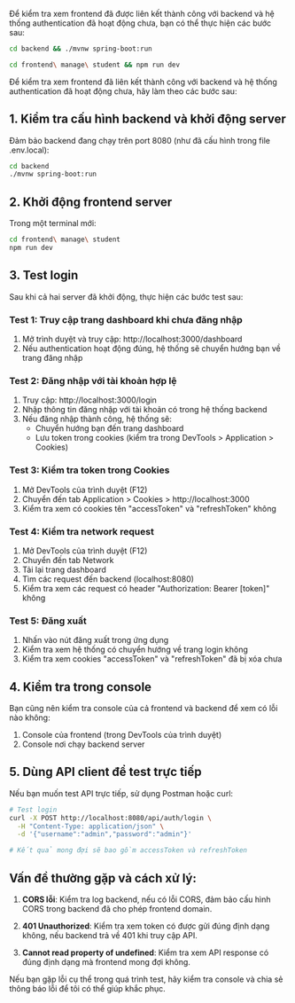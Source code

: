 Để kiểm tra xem frontend đã được liên kết thành công với backend và hệ thống authentication đã hoạt động chưa, bạn có thể thực hiện các bước sau:

```bash
cd backend && ./mvnw spring-boot:run
```

```bash
cd frontend\ manage\ student && npm run dev
```
Để kiểm tra xem frontend đã liên kết thành công với backend và hệ thống authentication đã hoạt động chưa, hãy làm theo các bước sau:

## 1. Kiểm tra cấu hình backend và khởi động server

Đảm bảo backend đang chạy trên port 8080 (như đã cấu hình trong file .env.local):

```bash
cd backend
./mvnw spring-boot:run
```

## 2. Khởi động frontend server

Trong một terminal mới:

```bash
cd frontend\ manage\ student
npm run dev
```

## 3. Test login

Sau khi cả hai server đã khởi động, thực hiện các bước test sau:

### Test 1: Truy cập trang dashboard khi chưa đăng nhập
1. Mở trình duyệt và truy cập: http://localhost:3000/dashboard
2. Nếu authentication hoạt động đúng, hệ thống sẽ chuyển hướng bạn về trang đăng nhập

### Test 2: Đăng nhập với tài khoản hợp lệ
1. Truy cập: http://localhost:3000/login
2. Nhập thông tin đăng nhập với tài khoản có trong hệ thống backend
3. Nếu đăng nhập thành công, hệ thống sẽ:
   - Chuyển hướng bạn đến trang dashboard
   - Lưu token trong cookies (kiểm tra trong DevTools > Application > Cookies)

### Test 3: Kiểm tra token trong Cookies
1. Mở DevTools của trình duyệt (F12)
2. Chuyển đến tab Application > Cookies > http://localhost:3000
3. Kiểm tra xem có cookies tên "accessToken" và "refreshToken" không

### Test 4: Kiểm tra network request
1. Mở DevTools của trình duyệt (F12)
2. Chuyển đến tab Network
3. Tải lại trang dashboard
4. Tìm các request đến backend (localhost:8080)
5. Kiểm tra xem các request có header "Authorization: Bearer [token]" không

### Test 5: Đăng xuất
1. Nhấn vào nút đăng xuất trong ứng dụng
2. Kiểm tra xem hệ thống có chuyển hướng về trang login không
3. Kiểm tra xem cookies "accessToken" và "refreshToken" đã bị xóa chưa

## 4. Kiểm tra trong console

Bạn cũng nên kiểm tra console của cả frontend và backend để xem có lỗi nào không:

1. Console của frontend (trong DevTools của trình duyệt)
2. Console nơi chạy backend server

## 5. Dùng API client để test trực tiếp

Nếu bạn muốn test API trực tiếp, sử dụng Postman hoặc curl:

```bash
# Test login
curl -X POST http://localhost:8080/api/auth/login \
  -H "Content-Type: application/json" \
  -d '{"username":"admin","password":"admin"}'

# Kết quả mong đợi sẽ bao gồm accessToken và refreshToken
```

## Vấn đề thường gặp và cách xử lý:

1. **CORS lỗi**: Kiểm tra log backend, nếu có lỗi CORS, đảm bảo cấu hình CORS trong backend đã cho phép frontend domain.

2. **401 Unauthorized**: Kiểm tra xem token có được gửi đúng định dạng không, nếu backend trả về 401 khi truy cập API.

3. **Cannot read property of undefined**: Kiểm tra xem API response có đúng định dạng mà frontend mong đợi không.

Nếu bạn gặp lỗi cụ thể trong quá trình test, hãy kiểm tra console và chia sẻ thông báo lỗi để tôi có thể giúp khắc phục.
